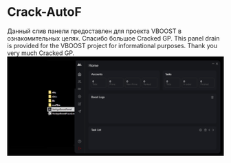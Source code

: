 # Crack-AutoF
Данный слив панели предоставлен для проекта VBOOST в ознакомительных целях. Спасибо большое Cracked GP.
This panel drain is provided for the VBOOST project for informational purposes. Thank you very much Cracked GP.
![1](https://github.com/VBooste/Crack-AutoF/blob/main/1.PNG)